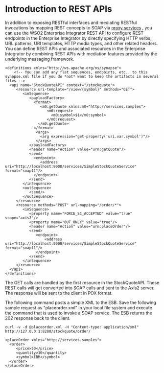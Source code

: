 # Introduction to REST APIs

In addition to exposing RESTful interfaces and mediating RESTful
invocations by mapping REST concepts to SOAP via [proxy
services](https://docs.wso2.com/display/EI650/Using+REST+with+a+Proxy+Service)
, you can use the WSO2 Enterprise Integrator REST API to configure REST
endpoints in the Enterprise Integrator by directly specifying HTTP
verbs, URL patterns, URI templates, HTTP media types, and other related
headers. You can define REST APIs and associated resources in the
Enterprise Integrator by combining REST APIs with mediation features
provided by the underlying messaging framework.

```
<definitions xmlns="http://ws.apache.org/ns/synapse">
    <!-- You can add any flat sequences, endpoints, etc.. to this synapse.xml file if you do *not* want to keep the artifacts in several files -->
  <api name="StockQuoteAPI" context="/stockquote">
     <resource uri-template="/view/{symbol}" methods="GET">
        <inSequence>
           <payloadFactory>
             <format>
                <m0:getQuote xmlns:m0="http://services.samples">
                   <m0:request>
                     <m0:symbol>$1</m0:symbol>
                   </m0:request>
               </m0:getQuote>
             </format> 
              <args>
                <arg expression="get-property('uri.var.symbol')"/>
              </args>
           </payloadFactory>
           <header name="Action" value="urn:getQuote"/>
           <send>
             <endpoint>
                <address uri="http://localhost:9000/services/SimpleStockQuoteService" format="soap11"/>
             </endpoint>
           </send>
        </inSequence>
        <outSequence>
           <send/>
        </outSequence>
     </resource>
     <resource methods="POST" url-mapping="/order/*">
        <inSequence>
           <property name="FORCE_SC_ACCEPTED" value="true" scope="axis2"/>
           <property name="OUT_ONLY" value="true"/>
           <header name="Action" value="urn:placeOrder"/>
           <send>
              <endpoint>
                  <address uri="http://localhost:9000/services/SimpleStockQuoteService" format="soap11"/>
              </endpoint>
           </send>
        </inSequence>      
     </resource>
  </api>
</definitions>
```

The GET calls are handled by the first resource in the StockQuoteAPI. These REST calls will get converted into SOAP calls and sent to the Axis2 server. The response will be sent to the client in POX format.

The following command posts a simple XML to the ESB. Save the following sample request as "placeorder.xml" in your local file system and execute the command that is used to invoke a SOAP service. The ESB returns the 202 response back to the client.

```
curl -v -d @placeorder.xml -H "Content-type: application/xml" http://127.0.0.1:8280/stockquote/order/
```

```
<placeOrder xmlns="http://services.samples">
  <order>
     <price>50</price>
     <quantity>10</quantity>
     <symbol>IBM</symbol>
  </order>
</placeOrder>
```